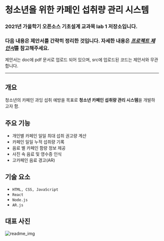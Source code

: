 # 청소년을 위한 카페인 섭취량 관리 시스템

### 2021년 가을학기 오픈소스 기초설계 교과목 lab 1 저장소입니다.

### 다음 내용은 제안서를 간략히 정리한 것입니다. 자세한 내용은 [*프로젝트 제안서*](https://github.com/devgeon/2021-2-OSS-lab1/blob/main/doc/%5B%EB%82%98%2C%202%ED%8C%80%2C%2020211730%5D%20%EC%B2%AD%EC%86%8C%EB%85%84%EC%9D%84%20%EC%9C%84%ED%95%9C%20%EC%B9%B4%ED%8E%98%EC%9D%B8%20%EC%84%AD%EC%B7%A8%EB%9F%89%20%EA%B4%80%EB%A6%AC%20%EC%8B%9C%EC%8A%A4%ED%85%9C.pdf)를 참고해주세요.

제안서는 doc에 pdf 문서로 업로드 되어 있으며, src에 업로드된 코드는 제안서와 무관합니다.

----------------------------------------

## 개요
청소년의 카페인 과잉 섭취 예방을 목표로 **청소년 카페인 섭취량 관리 시스템**을 개발하고자 함.

## 주요 기능
- 개인별 카페인 일일 최대 섭취 권고량 계산
- 카페인 일일 누적 섭취량 기록
- 음료 별 카페인 함량 정보 제공
- 사진 속 음료 및 영수증 인식
- 고카페인 음료 경고(AR)

## 기술 요소
- `HTML, CSS, JavaScript`
- `React`
- `Node.js`
- `AR.js`

## 대표 사진
![readme_img](https://user-images.githubusercontent.com/78639676/139573743-919c48fa-6ffa-46b5-9af8-474dd7c291ca.png)
